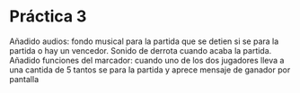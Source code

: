 # Práctica 3

Añadido audios: fondo musical para la partida que se detien si se para la partida o hay un vencedor. Sonido de derrota cuando acaba la partida.
Añadido funciones del marcador: cuando uno de los dos jugadores lleva a una cantida de 5 tantos se para la partida y aprece mensaje de ganador por pantalla
